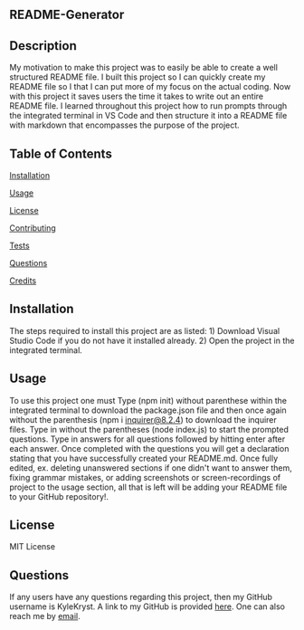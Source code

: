 ## README-Generator ##

  ## Description ##
  My motivation to make this project was to easily be able to create a well structured README file. I built this project so I can quickly create my README file so I that I can put more of my focus on the actual coding. Now with this project it saves users the time it takes to write out an entire README file. I learned throughout this project how to run prompts through the integrated terminal in VS Code and then structure it into a README file with markdown that encompasses the purpose of the project.

  ## Table of Contents ##

  [Installation][installation]

  [installation]: https://github.com/KyleKryst/README-Generator/blob/main/README.md#installation

  [Usage][usage]

  [usage]: https://github.com/KyleKryst/README-Generator/blob/main/README.md#usage

  [License][license]

  [license]: https://github.com/KyleKryst/README-Generator/blob/main/README.md#license

  [Contributing][contributing]

  [contributing]: https://github.com/KyleKryst/README-Generator/blob/main/README.md#contributing

  [Tests][tests]

  [tests]: https://github.com/KyleKryst/README-Generator/blob/main/README.md#tests

  [Questions][questions]

  [questions]: https://github.com/KyleKryst/README-Generator/blob/main/README.md#questions

  [Credits][credits]

  [credits]: https://github.com/KyleKryst/README-Generator/blob/main/README.md#credits

  ## Installation ##
  The steps required to install this project are as listed: 1) Download Visual Studio Code if you do not have it installed already. 2) Open the project in the integrated terminal.

  ## Usage ##
  To use this project one must Type (npm init) without parenthese within the integrated terminal to download the package.json file and then once again without the parenthesis (npm i inquirer@8.2.4) to download the inquirer files. Type in without the parentheses (node index.js) to start the prompted questions. Type in answers for all questions followed by hitting enter after each answer. Once completed with the questions you will get a declaration stating that you have successfully created your README.md. Once fully edited, ex. deleting unanswered sections if one didn't want to answer them, fixing grammar mistakes, or adding screenshots or screen-recordings of project to the usage section, all that is left will be adding your README file to your GitHub repository!.

  ## License ##
  MIT License

  ## Questions ##
  If any users have any questions regarding this project, then my GitHub username is KyleKryst. A link to my GitHub is provided [here](https://github.com/KyleKryst). One can also reach me by [email](mailto:kryst.kyle@gmail.com).
